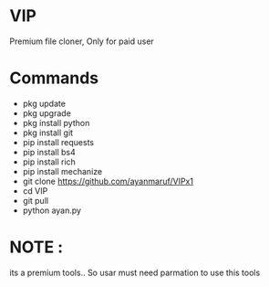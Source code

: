 # VIP
Premium file cloner, Only for paid user

# Commands

- pkg update 
- pkg upgrade 
- pkg install python
- pkg install git 
- pip install requests
- pip install bs4
- pip install rich
- pip install mechanize
- git clone https://github.com/ayanmaruf/VIPx1
- cd VIP
- git pull
- python ayan.py

# NOTE : 
its a premium tools..
So usar must need parmation to use this tools 
